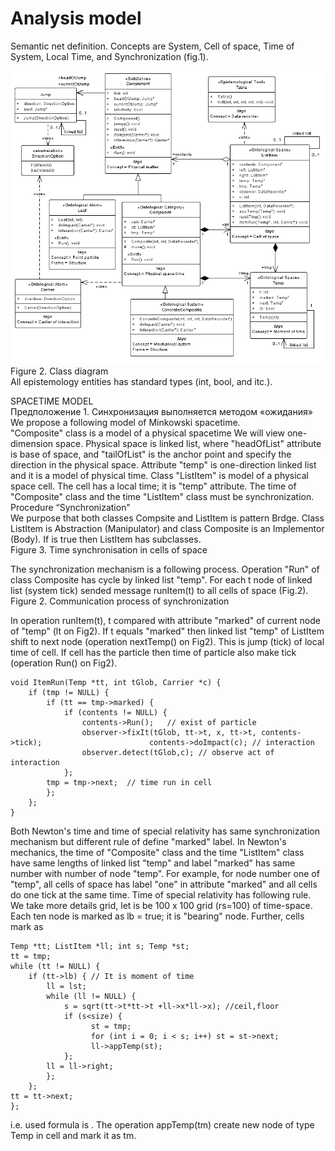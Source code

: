# Analysis model

Semantic net definition.
Concepts are System, Cell of space, Time of System, Local Time, and Synchronization (fig.1). 
  
![Fig2](Fig_21.png)
Figure 2. Class diagram  
All epistemology entities has standard types (int, bool, and itc.).

SPACETIME MODEL  
Предположение 1. Синхронизация выполняется методом «ожидания»
We propose a following model of Minkowski spacetime.  
"Composite" class is a model of a physical spacetime We will view one-dimension space. Physical space is linked list, where "headOfList" attribute is base of space, and "tailOfList" is the anchor point and specify the direction in the physical space. 
Attribute "temp" is one-direction linked list and it is a model of physical time.
Class "ListItem" is model of a physical space cell. The cell has a local time; it is "temp" attribute. The time of "Composite" class and the time "ListItem" class must be synchronization.
Procedure “Synchronization”  
We purpose that both classes Compsite and ListItem is pattern Brdge. Class ListItem is Abstraction (Manipulator) and class Composite is an Implementor (Body). If is true then ListItem has subclasses.  
Figure 3. 	Time synchronisation in cells of space

The synchronization mechanism is a following process. Operation "Run" of class Composite has cycle by linked list "temp". For each t node of linked list (system tick) sended message runItem(t) to all cells of space (Fig.2). 
Figure 2. 	Communication process of synchronization


In operation runItem(t), t compared with attribute "marked" of current node of "temp" (lt on Fig2). If t equals "marked" then linked list "temp" of ListItem shift to next node (operation nextTemp() on Fig2). This is jump (tick) of local time of cell. If cell has the particle then time of particle also make tick (operation Run() on Fig2).

	void ItemRun(Temp *tt, int tGlob, Carrier *c) {
		if (tmp != NULL) {
			if (tt == tmp->marked) {
				if (contents != NULL) {
					contents->Run();   // exist of particle
					observer->fixIt(tGlob, tt->t, x, tt->t, contents->tick);  						contents->doImpact(c); // interaction
					observer.detect(tGlob,c); // observe act of interaction
				};
			tmp = tmp->next;  // time run in cell
			};
		};
    }
Both Newton's time and time of special relativity has same synchronization mechanism but different rule of define "marked" label. In Newton's mechanics, the time of "Composite" class and the time "ListItem" class have same lengths of linked list "temp" and label "marked" has same number with number of node "temp". For example, for node number one of "temp", all cells of space has label "one" in attribute "marked" and all cells do one tick at the same time.
Time of special relativity has following rule. We take more details grid, let is be 100 x 100 grid (rs=100) of time-space. Each ten node is marked as lb = true; it is "bearing" node. Further, cells mark as

	Temp *tt; ListItem *ll; int s; Temp *st;
	tt = tmp;
	while (tt != NULL) {
		if (tt->lb) { // It is moment of time
			ll = lst;
			while (ll != NULL) {
				s = sqrt(tt->t*tt->t +ll->x*ll->x); //ceil,floor
				if (s<size) {
					  st = tmp;
					  for (int i = 0; i < s; i++) st = st->next;
					  ll->appTemp(st);
				};
			ll = ll->right;
			};
		};
	tt = tt->next;
	};
i.e. used formula is  . The operation appTemp(tm) create new node of type Temp in cell and mark it as tm.
